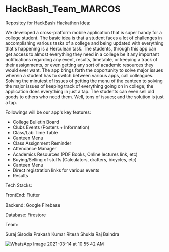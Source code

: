 # HackBash_Team_MARCOS
Repositoy for HackBash Hackathon
Idea:

We developed a cross-platform mobile application that is super handy for a college student. The basic idea is that a student faces a lot of challenges in accomplishing various tasks of a college and being updated with everything that's happening is a Herculean task. The students, through this app can get access to almost everything they need in a college be it any important notifications regarding any event, results, timetable, or keeping a track of their assignments, or even getting any sort of academic resources they would ever want. The app brings forth the opportunity to solve major issues wherein a student has to switch between various apps, call colleagues. Solving the minutest of issues of getting the menu of the canteen to solving the major issues of keeping track of everything going on in college; the application does everything in just a tap. The students can even sell old goods to others who need them. Well, tons of issues; and the solution is just a tap.

Followings will be our app's key features:
- College Bulletin Board
- Clubs Events (Posters + Information)
- Class/Lab Time Table
- Canteen Menu
- Class Assignment Reminder
- Attendance Manager
- Academics Resources (PDF Books, Online lectures link, etc)
- Buying/Selling of stuffs (Calculators, drafters, bicycles, etc)
- Canteen Menu
- Direct registration links for various events
- Results

Tech Stacks:

FrontEnd: Flutter

Backend: Google Firebase

Database: Firestore

Team:

Suraj Sisodia
Prakash Kumar
Ritesh Shukla
Raj Baindra


![WhatsApp Image 2021-03-14 at 10 55 42 AM](https://user-images.githubusercontent.com/60230951/111058902-b2e27800-84b7-11eb-8ab9-7bed1306d528.jpeg)
